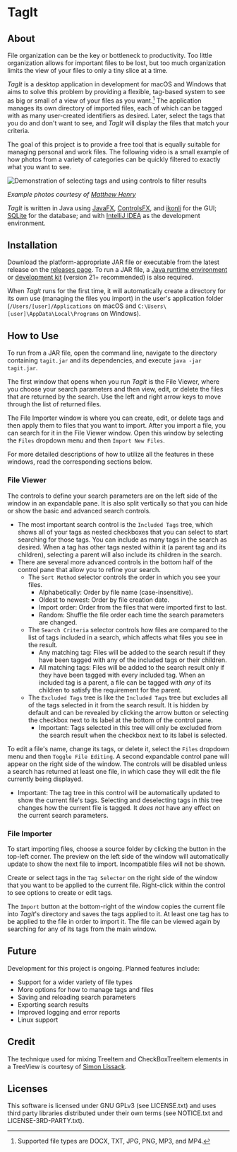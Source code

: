 # TagIt

## About

File organization can be the key or bottleneck to productivity. Too little organization allows for important files to be lost, but too much organization limits the view of your files to only a tiny slice at a time.

*TagIt* is a desktop application in development for macOS and Windows that aims to solve this problem by providing a flexible, tag-based system to see as big or small of a view of your files as you want.[^1] The application manages its own directory of imported files, each of which can be tagged with as many user-created identifiers as desired. Later, select the tags that you do and don't want to see, and *TagIt* will display the files that match your criteria.

The goal of this project is to provide a free tool that is equally suitable for managing personal and work files. The following video is a small example of how photos from a variety of categories can be quickly filtered to exactly what you want to see.

![Demonstration of selecting tags and using controls to filter results](https://github.com/MarcusSchmidt4247/TagIt/assets/78465199/087808c3-c029-43e6-8a2d-40c30e402dc8)

*Example photos courtesy of [Matthew Henry](https://www.shopify.com/stock-photos/@matthew_henry)*

*TagIt* is written in Java using [JavaFX](https://openjfx.io), [ControlsFX](https://github.com/controlsfx/controlsfx), and [ikonli](https://github.com/kordamp/ikonli) for the GUI; [SQLite](https://www.sqlite.org) for the database; and with [IntelliJ IDEA](https://www.jetbrains.com/idea) as the development environment.

## Installation

Download the platform-appropriate JAR file or executable from the latest release on the [releases page](https://github.com/MarcusSchmidt4247/TagIt/releases). To run a JAR file, a [Java runtime environment](https://www.java.com/en/) or [development kit](https://www.oracle.com/java/technologies/downloads/) (version 21+ recommended) is also required.

When *TagIt* runs for the first time, it will automatically create a directory for its own use (managing the files you import) in the user's application folder (`/Users/[user]/Applications` on macOS and `C:\Users\[user]\AppData\Local\Programs` on Windows).

## How to Use

To run from a JAR file, open the command line, navigate to the directory containing `tagit.jar` and its dependencies, and execute `java -jar tagit.jar`.

The first window that opens when you run *TagIt* is the File Viewer, where you choose your search parameters and then view, edit, or delete the files that are returned by the search. Use the left and right arrow keys to move through the list of returned files.

The File Importer window is where you can create, edit, or delete tags and then apply them to files that you want to import. After you import a file, you can search for it in the File Viewer window. Open this window by selecting the `Files` dropdown menu and then `Import New Files`.

For more detailed descriptions of how to utilize all the features in these windows, read the corresponding sections below.

### File Viewer

The controls to define your search parameters are on the left side of the window in an expandable pane. It is also split vertically so that you can hide or show the basic and advanced search controls.
- The most important search control is the `Included Tags` tree, which shows all of your tags as nested checkboxes that you can select to start searching for those tags. You can include as many tags in the search as desired. When a tag has other tags nested within it (a parent tag and its children), selecting a parent will also include its children in the search.
- There are several more advanced controls in the bottom half of the control pane that allow you to refine your search.
  - The `Sort Method` selector controls the order in which you see your files.
    - Alphabetically: Order by file name (case-insensitive).
    - Oldest to newest: Order by file creation date.
    - Import order: Order from the files that were imported first to last.
    - Random: Shuffle the file order each time the search parameters are changed.
  - The `Search Criteria` selector controls how files are compared to the list of tags included in a search, which affects what files you see in the result.
    - Any matching tag: Files will be added to the search result if they have been tagged with any of the included tags or their children.
    - All matching tags: Files will be added to the search result only if they have been tagged with every included tag. When an included tag is a parent, a file can be tagged with *any* of its children to satisfy the requirement for the parent.
  - The `Excluded Tags` tree is like the `Included Tags` tree but excludes all of the tags selected in it from the search result. It is hidden by default and can be revealed by clicking the arrow button or selecting the checkbox next to its label at the bottom of the control pane.
    - Important: Tags selected in this tree will only be excluded from the search result when the checkbox next to its label is selected.

To edit a file's name, change its tags, or delete it, select the `Files` dropdown menu and then `Toggle File Editing`. A second expandable control pane will appear on the right side of the window. The controls will be disabled unless a search has returned at least one file, in which case they will edit the file currently being displayed.
- Important: The tag tree in this control will be automatically updated to show the current file's tags. Selecting and deselecting tags in this tree changes how the current file is tagged. It *does not* have any effect on the current search parameters.

### File Importer

To start importing files, choose a source folder by clicking the button in the top-left corner. The preview on the left side of the window will automatically update to show the next file to import. Incompatible files will not be shown.

Create or select tags in the `Tag Selector` on the right side of the window that you want to be applied to the current file. Right-click within the control to see options to create or edit tags.

The `Import` button at the bottom-right of the window copies the current file into *TagIt*'s directory and saves the tags applied to it. At least one tag has to be applied to the file in order to import it. The file can be viewed again by searching for any of its tags from the main window.

## Future

Development for this project is ongoing. Planned features include:
- Support for a wider variety of file types
- More options for how to manage tags and files
- Saving and reloading search parameters
- Exporting search results
- Improved logging and error reports
- Linux support

## Credit

The technique used for mixing TreeItem and CheckBoxTreeItem elements in a TreeView is courtesy of [Simon Lissack](https://blog.idrsolutions.com/mixed-treeview-nodes-javafx/).

## Licenses

This software is licensed under GNU GPLv3 (see LICENSE.txt) and uses third party libraries distributed under their own terms (see NOTICE.txt and LICENSE-3RD-PARTY.txt).

[^1]: Supported file types are DOCX, TXT, JPG, PNG, MP3, and MP4.
